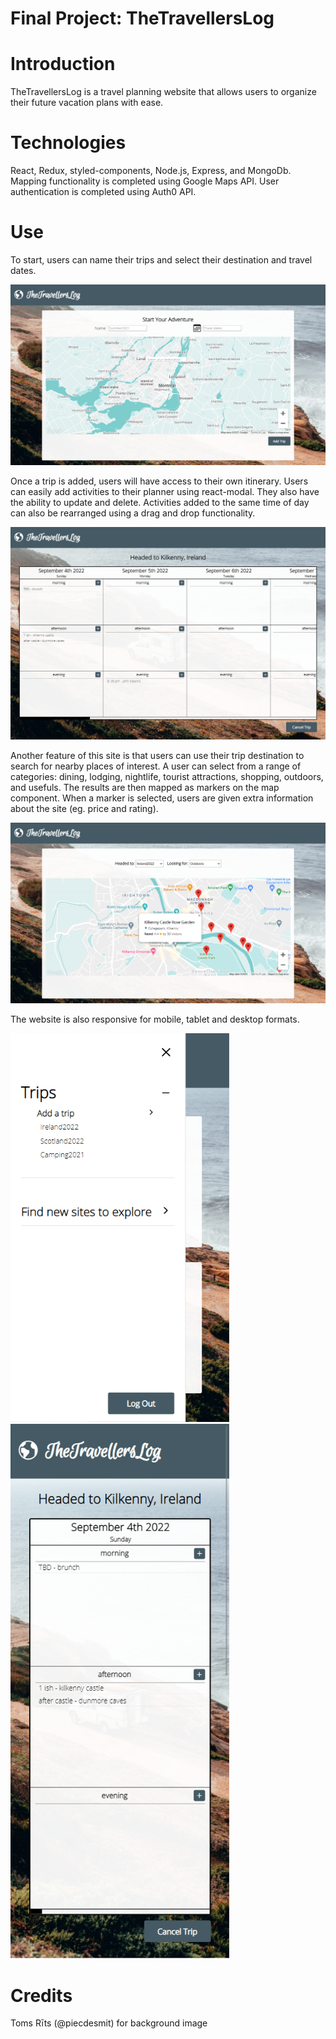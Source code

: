 # Final Project: TheTravellersLog

# Introduction

TheTravellersLog is a travel planning website that allows users to organize their future vacation plans with ease.

# Technologies

React, Redux, styled-components, Node.js, Express, and MongoDb.
Mapping functionality is completed using Google Maps API. User authentication is completed using Auth0 API.

# Use

To start, users can name their trips and select their destination and travel dates.

<img src="./screenshots/createATrip.png" width="600px">

Once a trip is added, users will have access to their own itinerary. Users can easily add activities to their planner using react-modal. They also have the ability to update and delete. Activities added to the same time of day can also be rearranged using a drag and drop functionality.

<img src="./screenshots/planYourTrip.png" width="600px">

Another feature of this site is that users can use their trip destination to search for nearby places of interest. A user can select from a range of categories: dining, lodging, nightlife, tourist attractions, shopping, outdoors, and usefuls. The results are then mapped as markers on the map component. When a marker is selected, users are given extra information about the site (eg. price and rating).

<img src="./screenshots/searchNearBy.png" width="600px">

The website is also responsive for mobile, tablet and desktop formats.

<img src="./screenshots/mobileMenu.png" width="350px"> <img src="./screenshots/mobilePlan.png" width="350px">

# Credits

Toms Rīts (@piecdesmit) for background image
